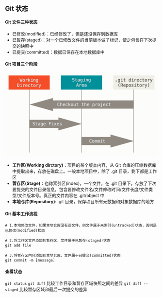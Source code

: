 ## Git 状态

#### Git 文件三种状态
- 已修改(modified)：已经修改了，但是还没保存到数据库
- 已暂存(staged)：对一个已修改文件的当前版本做了标记，使之包含在下次提交的快照中
- 已提交(committed)：数据已保存在本地数据库中

#### Git 项目三个阶段

![Alt text](images/git_状态/image.png)

- **工作区(Working dirctory)**：项目的某个版本内容，从 Git 仓库的压缩数据库中提取出来，存放在磁盘上。一般本地项目中，除了 .git 目录，剩下都是工作区
- **暂存区(Stage)**：也称索引区(index)，一个文件，在 .git 目录下，存放了下次要提交的文件目录信息，包含要修改文件名/文件修改时间/文件长度/文件类型/文件版本号。真正的文件内容在 .git/object 中
- **本地仓库(Repository)**: .git 目录，保存项目所有元数据和对象数据库的地方


#### Git 基本工作流程
```shell
# 1.本地修改文件，如果本地仓库没有该文件，则文件属于未索引(untracked)状态，否则是已修改(modified)状态

# 2.将工作区文件添加到暂存区，文件属于已暂存(staged)状态
git add file 

# 3.将暂存区内容添加到本地仓库，文件属于已提交(committed)状态 
git commit -m [message]
```

#### 查看状态
`git status`
`git diff` 比较工作目录和暂存区域快照之间的差异
`git diff --staged` 比较暂存区域和最后一次提交的差异

